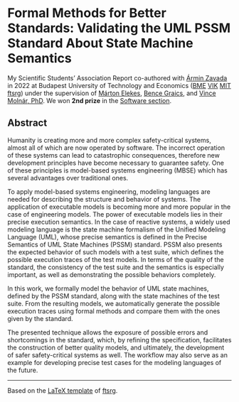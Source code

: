 # Formal Methods for Better Standards: Validating the UML PSSM Standard About State Machine Semantics

My Scientific Students’ Association Report co-authored with [Ármin Zavada](https://github.com/zavadaarmin) in 2022 at Budapest University of Technology and Economics ([BME](https://www.bme.hu/?language=en) [VIK](https://vik.bme.hu/en/) [MIT](https://www.mit.bme.hu/eng/) [ftsrg](https://ftsrg.mit.bme.hu/en/)) under the supervision of [Márton Elekes](https://inf.mit.bme.hu/members/elekesm), [Bence Graics](https://inf.mit.bme.hu/members/graicsb), and [Vince Molnár, PhD](https://inf.mit.bme.hu/members/molnarv). We won **2nd prize** in the [Software section](https://tdk.bme.hu/Browse/VIK/Conferences/TDKVIK2022/Sessions/sw8).

## Abstract
Humanity is creating more and more complex safety-critical systems, almost all of which are now operated by software. The incorrect operation of these systems can lead to catastrophic consequences, therefore new development principles have become necessary to guarantee safety. One of these principles is model-based systems engineering (MBSE) which has several advantages over traditional ones. 

To apply model-based systems engineering, modeling languages are needed for describing the structure and behavior of systems. The application of executable models is becoming more and more popular in the case of engineering models. The power of executable models lies in their precise execution semantics. In the case of reactive systems, a widely used modeling language is the state machine formalism of the Unified Modeling Language (UML), whose precise semantics is defined in the Precise Semantics of UML State Machines (PSSM) standard. PSSM also presents the expected behavior of such models with a test suite, which defines the possible execution traces of the test models. In terms of the quality of the standard, the consistency of the test suite and the semantics is especially important, as well as demonstrating the possible behaviors completely.

In this work, we formally model the behavior of UML state machines, defined by the PSSM standard, along with the state machines of the test suite. From the resulting models, we automatically generate the possible execution traces using formal methods and compare them with the ones given by the standard.

The presented technique allows the exposure of possible errors and shortcomings in the standard, which, by refining the specification, facilitates the construction of better quality models, and ultimately, the development of safer safety-critical systems as well. The workflow may also serve as an example for developing precise test cases for the modeling languages of the future.

---
Based on the [LaTeX template](https://github.com/ftsrg/thesis-template-latex) of [ftsrg](https://github.com/ftsrg).
